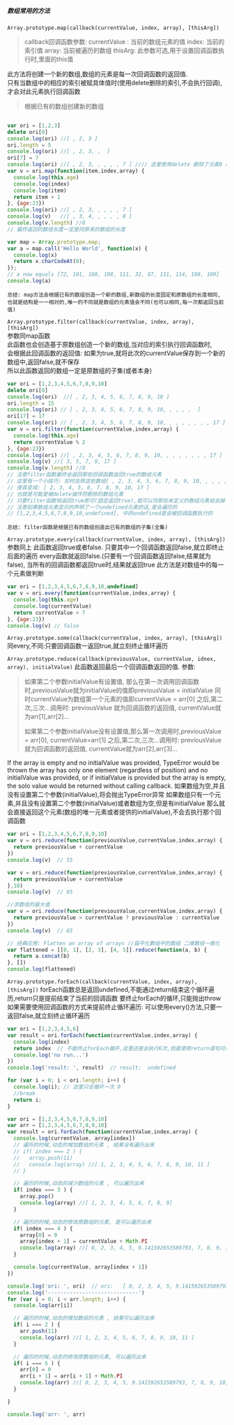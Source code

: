 ##### 数组常用的方法       
`Array.prototype.map(callback(currentValue, index, array), [thisArg])`      
>callback回调函数参数:
>    currentValue : 当前的数组元素的值
>    index: 当前的索引值
>    array: 当前被遍历的数组
> thisArg:
>    此参数可选,用于设置回调函数执行时,里面的this值 

此方法将创建一个新的数组,数组的元素是每一次回调函数的返回值.     
只有当数组中的相应的索引被赋具体值时(使用delete删除的索引,不会执行回调),才会对此元素执行回调函数       
> 根据已有的数组创建新的数组     

```js

var ori = [1,2,3]
delete ori[0]
console.log(ori) //[ , 2, 3 ]
ori.length = 5
console.log(ori) //[ , 2, 3, ,  ]
ori[7] = 7
console.log(ori) //[ , 2, 3, , , , , 7 ] //// 这里使用delete 删除了元素0 那么map函数的中回调函数只会对有值的索引调用
var v = ori.map(function(item,index,array) {
  console.log(this.age)
  console.log(index)
  console.log(item)
  return item + 1
}, {age:23})
console.log(ori) //[ , 2, 3, , , , , 7 ]
console.log(v)   //[ , 3, 4, , , , , 8 ]
console.log(v.length) //8
// 最终返回的数组长度一定是同原来的数组的长度 

var map = Array.prototype.map;
var a = map.call('Hello World', function(x) {
  console.log(x)
  return x.charCodeAt(0); 
});
// a now equals [72, 101, 108, 108, 111, 32, 87, 111, 114, 108, 100]
console.log(a)

```


`总结: map方法会根据已有的数组创造一个新的数组,新数组的长度固定和原数组的长度相同,`
`也就是结构是一一相对的,唯一的不同就是数组的元素值会不同(也可以相同,每一次都返回当前值)`

`Array.prototype.filter(callback(currentValue, index, array), [thisArg])`       
参数同map函数        
此函数也会创造基于原数组创造一个新的数组,当对应的索引执行回调函数时,     
会根据此回调函数的返回值: 如果为true,就将此次的currentValue保存到一个新的数组中,返回false,就不保存      
所以此函数返回的数组一定是原数组的子集(或者本身)       
```js
var ori = [1,2,3,4,5,6,7,8,9,10]
delete ori[0]
console.log(ori)  //[ , 2, 3, 4, 5, 6, 7, 8, 9, 10 ]
ori.length = 15
console.log(ori) // [ , 2, 3, 4, 5, 6, 7, 8, 9, 10, , , , ,  ]
ori[17] = 17
console.log(ori) // [ , 2, 3, 4, 5, 6, 7, 8, 9, 10, , , , , , , , 17 ]
var v = ori.filter(function(currentValue,index,array) {
  console.log(this.age)
  return currentValue % 2
}, {age:23})
console.log(ori) //[ , 2, 3, 4, 5, 6, 7, 8, 9, 10, , , , , , , , 17 ]
console.log(v) //[ 3, 5, 7, 9, 17 ]
console.log(v.length) //8
// 注意filter函数最终会返回那些回调函数返回true的数组元素
// 这里有一个小技巧: 如何去除这些数组[ , 2, 3, 4, 5, 6, 7, 8, 9, 10, , , , , , , , 17 ]的逗号
// 使其变成: [ 2, 3, 4, 5, 6, 7, 8, 9, 10, 17 ]
// 也就是可能是被delete操作符删除的数组元素
// 只要filter函数恒返回true即可(固定返回true),就可以将那些未定义的数组元素给去掉
// 注意如果数组元素显示的声明了一个undefined元素的话,是会遍历的
// [1,2,3,4,5,6,7,8,9,10,undefined], 中的undefined是会被回调函数执行的
```
`总结: filter函数是根据已有的数组创造出已有的数组的子集(全集)`

`Array.prototype.every(callback(currentValue, index, array), [thisArg])`
参数同上
此函数返回true或者false. 只要其中一个回调函数返回false,就立即终止后面的遍历
every函数就返回false.(只要有一个回调函数返回false,结果就为false),
当所有的回调函数都返回true时,结果就返回true
此方法是对数组中的每一个元素做判断
```js
var ori = [1,2,3,4,5,6,7,8,9,10,undefined]
var v = ori.every(function(currentValue,index,array) {
  console.log(this.age)
  console.log(currentValue)
  return currentValue < 7
}, {age:23})
console.log(v) // false
```

`Array.prototype.some(callback(currentValue, index, array), [thisArg])`
同every,不同:只要回调函数一返回true,就立刻终止循环遍历

`Array.prototype.reduce(callback(previousValue, currentValue, idnex, array), initialValue)`
此函数返回最后一个回调函数返回的值.
参数:
> 
>如果第二个参数initialValue有设置值,
>   那么在第一次调用回调函数时,previousValue就为initialValue的值即previousValue = initialValue
>   同时currentValue为数组第一个元素的值即currentValue = arr[0]
>   之后,第二次,三次...调用时: previousValue 就为回调函数的返回值, currentValue就为arr[1],arr[2]...
>   
>   如果第二个参数initialValue没有设置值,那么第一次调用时,previousValue = arr[0], currentValue=arr[1]
>   之后,第二次,三次...调用时: previousValue 就为回调函数的返回值, currentValue就为arr[2],arr[3]...

If the array is empty and no initialValue was provided, TypeError would be thrown
the array has only one element (regardless of position) and no initialValue was provided, 
or if initialValue is provided but the array is empty, 
the solo value would be returned without calling callback.
如果数组为空,并且没有设置第二个参数(initialValue),将会抛出TypeError异常
如果数组只有一个元素,并且没有设置第二个参数(initialValue)或者数组为空,但是有initialValue 
那么就会直接返回这个元素(数组的唯一元素或者提供的initialValue),不会去执行那个回调函数

```js
var ori = [1,2,3,4,5,6,7,8,9,10]
var v = ori.reduce(function(previousValue,currentValue,index,array) {
  return previousValue + currentValue
})
console.log(v)  // 55

var v = ori.reduce(function(previousValue,currentValue,index,array) {
  return previousValue + currentValue
},10)
console.log(v)  // 65

//求数组的最大值
var v = ori.reduce(function(previousValue,currentValue,index,array) {
  return previousValue > currentValue ? previousValue : currentValue
})
console.log(v)  // 65

// 经典应用: Flatten an array of arrays //扁平化数组中的数组 二维数组一维化
var flattened = [[0, 1], [2, 3], [4, 5]].reduce(function(a, b) {
  return a.concat(b)
}, [])
console.log(flattened)
```

`Array.prototype.forEach(callback(currentValue, index, array), [thisArg])`
forEach函数总是返回undefined,不能通过return结束这个循环遍历,return只是提前结束了当前的回调函数
要终止forEach的循环,只能抛出throw 
如果需要使用回调函数的方式来提前终止循环遍历: 可以使用every()方法,只要一返回false,就立刻终止循环遍历
```js
var ori = [1,2,3,4,5,6]
var result = ori.forEach(function(currentValue,index,array) {
  console.log(index)
  return index  // 不能终止forEach循环,这里还是会执行6次,但是使用return语句可以提前接结束当前函数
  console.log('no run...')
})
console.log('result: ', result)  // result:  undefined

for (var i = 0; i < ori.length; i++) {
  console.log(i); // 这里只会循环一次 0
  //break
  return i;
}

```

```js
var ori = [1,2,3,4,5,6,7,8,9,10]
var arr = [1,2,3,4,5,6,7,8,9,10]
var result = ori.forEach(function(currentValue,index,array) {
  console.log(currentValue, array[index])
  // 遍历的时候,动态的增加数组的元素 , 结果没有遍历出来
  // if( index === 2 ) {
  //   array.push(11)
  //   console.log(array) //[ 1, 2, 3, 4, 5, 6, 7, 8, 9, 10, 11 ]
  // }

  // 遍历的时候,动态的减少数组的元素 , 可以遍历出来
  if( index === 3 ) {
    array.pop()
    console.log(array) //[ 1, 2, 3, 4, 5, 6, 7, 8, 9]
  }

  // 遍历的时候,动态的修改原数组的元素, 是可以遍历出来
  if( index === 4 ) {
    array[0] = 0
    array[index + 1] = currentValue + Math.PI
    console.log(array) //[ 0, 2, 3, 4, 5, 9.141592653589793, 7, 8, 9, 10, 11 ]
  }

  console.log(currentValue, array[index + 1])
})

console.log('ori: ', ori)  // ori:   [ 0, 2, 3, 4, 5, 9.141592653589793, 7, 8, 9, 10, 11 ]
console.log('-----------------------------')
for (var i = 0; i < arr.length; i++) {
  console.log(arr[i])

  // 遍历的时候,动态的增加数组的元素 , 结果可以遍历出来
  if( i === 2 ) {
    arr.push(11)
    console.log(arr) //[ 1, 2, 3, 4, 5, 6, 7, 8, 9, 10, 11 ]
  }

  // 遍历的时候,动态的修改原数组的元素, 可以遍历出来
  if( i === 5 ) {
    arr[0] = 0
    arr[i + 1] = arr[i + 1] + Math.PI
    console.log(arr) //[ 0, 2, 3, 4, 5, 9.141592653589793, 7, 8, 9, 10, 11 ]
  }

}

console.log('arr: ', arr)
```

